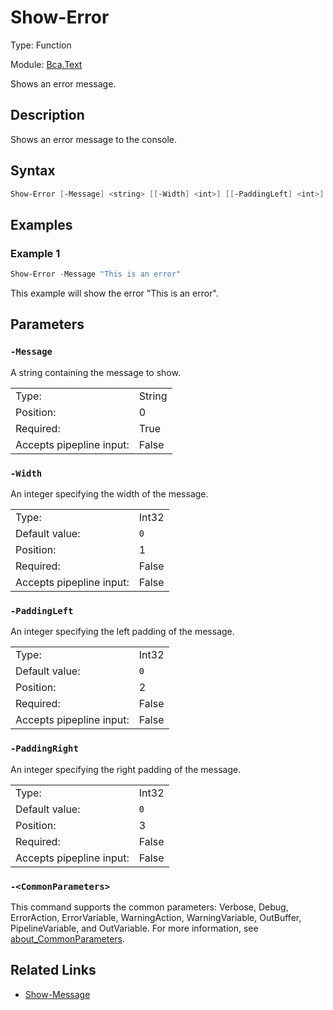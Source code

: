 # Show-Error

Type: Function

Module: [Bca.Text](../ReadMe.md)

Shows an error message.
## Description
Shows an error message to the console.
## Syntax
```powershell
Show-Error [-Message] <string> [[-Width] <int>] [[-PaddingLeft] <int>] [[-PaddingRight] <int>] [<CommonParameters>]
```
## Examples
### Example 1
```powershell
Show-Error -Message "This is an error"
```
This example will show the error "This is an error".
## Parameters
### `-Message`
A string containing the message to show.

| | |
|:-|:-|
|Type:|String|
|Position:|0|
|Required:|True|
|Accepts pipepline input:|False|

### `-Width`
An integer specifying the width of the message.

| | |
|:-|:-|
|Type:|Int32|
|Default value:|`0`|
|Position:|1|
|Required:|False|
|Accepts pipepline input:|False|

### `-PaddingLeft`
An integer specifying the left padding of the message.

| | |
|:-|:-|
|Type:|Int32|
|Default value:|`0`|
|Position:|2|
|Required:|False|
|Accepts pipepline input:|False|

### `-PaddingRight`
An integer specifying the right padding of the message.

| | |
|:-|:-|
|Type:|Int32|
|Default value:|`0`|
|Position:|3|
|Required:|False|
|Accepts pipepline input:|False|

### `-<CommonParameters>`
This command supports the common parameters: Verbose, Debug, ErrorAction, ErrorVariable, WarningAction, WarningVariable, OutBuffer, PipelineVariable, and OutVariable.
For more information, see [about_CommonParameters](https:/go.microsoft.com/fwlink/?LinkID=113216).
## Related Links
- [Show-Message](Show-Message.md)
